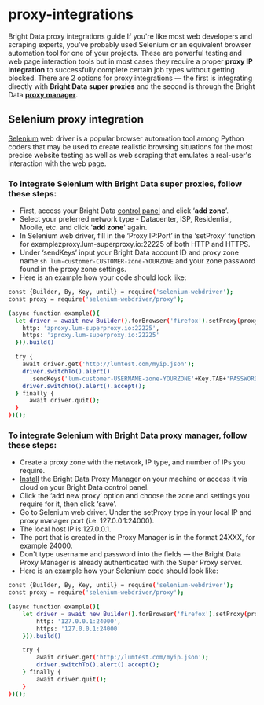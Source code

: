 # proxy-integrations
Bright Data proxy integrations guide
If you're like most web developers and scraping experts, you've probably used Selenium or an equivalent browser automation tool for one of your projects. These are 
powerful testing and web page interaction tools but in most cases they require a proper <b>proxy IP integration</b> to successfully complete certain job types without 
getting blocked.
There are 2 options for proxy integrations — the first is integrating directly with <b>Bright Data super proxies</b> and the second is through the Bright Data <b>[proxy 
  manager](https://github.com/luminati-io/luminati-proxy)</b>.

<h2>Selenium proxy integration</h2>

[Selenium](https://github.com/SeleniumHQ/selenium) web driver is a popular browser automation tool among Python coders that may be used to create realistic
browsing situations for the most precise website testing as well as web scraping that emulates a real-user's interaction with the web page.
<h3>To integrate Selenium with Bright Data super proxies, follow these steps:</h3>

* First, access your Bright Data [control panel](https://brightdata.com/cp/zones) and click ‘<b>add zone</b>’.
* Select your preferred network type - Datacenter, ISP, Residential, Mobile, etc.  and click '<b>add zone</b>' again.
* In Selenium web driver, fill in the ‘Proxy IP:Port’ in the ‘setProxy’ function for examplezproxy.lum-superproxy.io:22225 of both HTTP and HTTPS.
* Under ‘sendKeys’ input your Bright Data account ID and proxy zone name:```sh lum-customer-CUSTOMER-zone-YOURZONE``` and your zone password found in the proxy zone settings.
* Here is an example how your code should look like:
```sh
const {Builder, By, Key, until} = require('selenium-webdriver');
const proxy = require('selenium-webdriver/proxy');

(async function example(){
  let driver = await new Builder().forBrowser('firefox').setProxy(proxy.manual({
    http: 'zproxy.lum-superproxy.io:22225',
    https: 'zproxy.lum-superproxy.io:22225'
  })).build()

  try {
    await driver.get('http://lumtest.com/myip.json');
    driver.switchTo().alert()
      .sendKeys('lum-customer-USERNAME-zone-YOURZONE'+Key.TAB+'PASSWORD');
    driver.switchTo().alert().accept();
  } finally {
      await driver.quit();
  }
})();
```
<h3>To integrate Selenium with Bright Data proxy manager, follow these steps:</h3>

* Create a proxy zone with the network, IP type, and number of IPs you require.
* [Install](https://brightdata.com/products/proxy-manager) the Bright Data Proxy Manager on your machine or access it via cloud on your Bright Data control panel.
* Click the ‘add new proxy’ option and choose the zone and settings you require for it, then click ‘save’.
* Go to Selenium web driver.  Under the setProxy type in your local IP and proxy manager port (i.e. 127.0.0.1:24000).
* The local host IP is 127.0.0.1.
* The port that is created in the Proxy Manager is in the format 24XXX, for example 24000.
* Don't type username and password into the fields — the Bright Data Proxy Manager is already authenticated with the Super Proxy server.
* Here is an example how your Selenium code should look like:
```sh
const {Builder, By, Key, until} = require('selenium-webdriver');
const proxy = require('selenium-webdriver/proxy');

(async function example(){
    let driver = await new Builder().forBrowser('firefox').setProxy(proxy.manual({
        http: '127.0.0.1:24000',
        https: '127.0.0.1:24000'
    })).build()

    try {
        await driver.get('http://lumtest.com/myip.json');
        driver.switchTo().alert().accept();
    } finally {
        await driver.quit();
    }
})();
```
